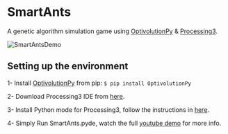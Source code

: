 # SmartAnts
A genetic algorithm simulation game using [OptivolutionPy](https://github.com/Mhmd-Hisham/OptivolutionPy) & [Processing3](https://processing.org/).

![SmartAntsDemo](https://raw.githubusercontent.com/Mhmd-Hisham/SmartAntsGA/master/SmartAnts.gif)



## Setting up the environment
  1- Install [OptivolutionPy](https://pypi.org/project/OptivolutionPy) from pip: ```$ pip install OptivolutionPy```

  2- Download Processing3 IDE from [here](https://processing.org/download/).

  3- Install Python mode for Processing3, follow the instructions in [here](https://github.com/jdf/processing.py#python-mode-for-processing).

  4- Simply Run SmartAnts.pyde, watch the full [youtube demo](https://youtu.be/f1ZrNOkd1Zw) for more info.
